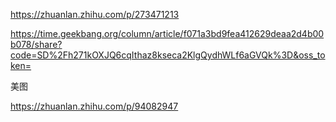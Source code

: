 





https://zhuanlan.zhihu.com/p/273471213



https://time.geekbang.org/column/article/f071a3bd9fea412629deaa2d4b00b078/share?code=SD%2Fh271kOXJQ6cqIthaz8kseca2KlgQydhWLf6aGVQk%3D&oss_token=





美图

https://zhuanlan.zhihu.com/p/94082947